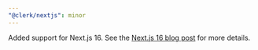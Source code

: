 ```yaml
---
"@clerk/nextjs": minor
---
```


Added support for Next.js 16. See the [Next.js 16 blog post](https://nextjs.org/blog/next-16) for more details.
